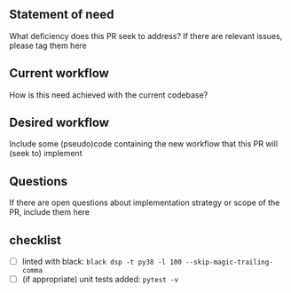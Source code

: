 ## Statement of need
What deficiency does this PR seek to address? If there are relevant issues, please tag them here

## Current workflow
How is this need achieved with the current codebase?

## Desired workflow
Include some (pseudo)code containing the new workflow that this PR will (seek to) implement

## Questions
If there are open questions about implementation strategy or scope of the PR, include them here

## checklist
- [ ] linted with black: `black dsp -t py38 -l 100 --skip-magic-trailing-comma`
- [ ] (if appropriate) unit tests added: `pytest -v`
